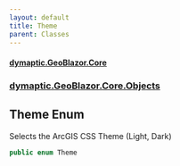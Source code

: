 ```yaml
---
layout: default
title: Theme
parent: Classes
---
```

#### [dymaptic.GeoBlazor.Core](index.html 'index')
### [dymaptic.GeoBlazor.Core.Objects](index.html#dymaptic.GeoBlazor.Core.Objects 'dymaptic.GeoBlazor.Core.Objects')

## Theme Enum

Selects the ArcGIS CSS Theme (Light, Dark)

```csharp
public enum Theme
```
